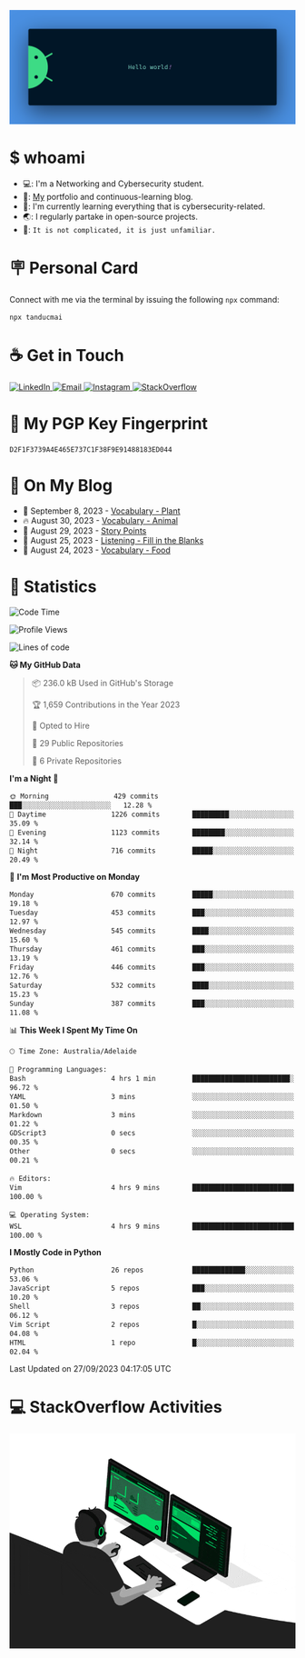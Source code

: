 <p align="center"><img src="assets/banner.png" /></p>

[//]: ![](https://github.com/tanducmai/tanducmai/actions/workflows/waka-stats.yml/badge.svg)
[//]: ![](https://github.com/tanducmai/tanducmai/actions/workflows/latest-blogs.yml/badge.svg)
[//]: ![](https://github.com/tanducmai/tanducmai/actions/workflows/stackoverflow-activities.yml/badge.svg)

# $ whoami

- 💻: I'm a Networking and Cybersecurity student.
- 🔭: [My](https://tanducmai.com/) portfolio and continuous-learning blog.
- 🌱: I'm currently learning everything that is cybersecurity-related.
- 🌏: I regularly partake in open-source projects.
- 💬: `It is not complicated, it is just unfamiliar.`

# 🪧 Personal Card

Connect with me via the terminal by issuing the following `npx` command:

```bash
npx tanducmai
```

# ☕ Get in Touch

<a target="_blank" href="https://www.linkedin.com/in/tanducmai/">
  <img alt="LinkedIn" src="https://img.shields.io/badge/LinkedIn-0077B5?style=for-the-badge&logo=linkedin&logoColor=white" />
</a>
<a target="_blank" href="mailto:henryfromvietnam@gmail.com">
  <img alt="Email" src="https://img.shields.io/badge/Gmail-D14836?style=for-the-badge&logo=gmail&logoColor=white" />
</a>
<a target="_blank" href="https://www.instagram.com/henry.maii/">
  <img alt="Instagram" src="https://img.shields.io/badge/Instagram-E4405F?style=for-the-badge&logo=instagram&logoColor=white" />
</a>
<a target="_blank" href="https://stackoverflow.com/users/16999206/tanducmai">
  <img alt="StackOverflow" src="https://img.shields.io/static/v1?message=Stackoverflow&logo=stackoverflow&label=&color=FE7A16&logoColor=white&labelColor=&style=for-the-badge" />
</a>

# 🔐 My PGP Key Fingerprint

`D2F1F3739A4E465E737C1F38F9E91488183ED044`

# 📜 On My Blog

<!-- BLOG-POST-LIST:START -->
 - 💯 September 8, 2023 - [Vocabulary - Plant](https://tanducmai.com/posts/glossaries/vocabulary-plant/)
 - 🔥 August 30, 2023 - [Vocabulary - Animal](https://tanducmai.com/posts/glossaries/vocabulary-animal/)
 - 💫 August 29, 2023 - [Story Points](https://tanducmai.com/posts/agile-development-and-governance/story-points/)
 - 🚀 August 25, 2023 - [Listening - Fill in the Blanks](https://tanducmai.com/posts/glossaries/lfib/)
 - 🌮 August 24, 2023 - [Vocabulary - Food](https://tanducmai.com/posts/glossaries/vocabulary-food/)<!-- BLOG-POST-LIST:END -->

# 🔢 Statistics

<!--START_SECTION:waka-->
![Code Time](http://img.shields.io/badge/Code%20Time-133%20hrs%2054%20mins-blue)

![Profile Views](http://img.shields.io/badge/Profile%20Views-1-blue)

![Lines of code](https://img.shields.io/badge/From%20Hello%20World%20I%27ve%20Written-9.1%20million%20lines%20of%20code-blue)

**🐱 My GitHub Data** 

> 📦 236.0 kB Used in GitHub's Storage 
 > 
> 🏆 1,659 Contributions in the Year 2023
 > 
> 💼 Opted to Hire
 > 
> 📜 29 Public Repositories 
 > 
> 🔑 6 Private Repositories 
 > 
**I'm a Night 🦉** 

```text
🌞 Morning                429 commits         ███░░░░░░░░░░░░░░░░░░░░░░   12.28 % 
🌆 Daytime                1226 commits        █████████░░░░░░░░░░░░░░░░   35.09 % 
🌃 Evening                1123 commits        ████████░░░░░░░░░░░░░░░░░   32.14 % 
🌙 Night                  716 commits         █████░░░░░░░░░░░░░░░░░░░░   20.49 % 
```
📅 **I'm Most Productive on Monday** 

```text
Monday                   670 commits         █████░░░░░░░░░░░░░░░░░░░░   19.18 % 
Tuesday                  453 commits         ███░░░░░░░░░░░░░░░░░░░░░░   12.97 % 
Wednesday                545 commits         ████░░░░░░░░░░░░░░░░░░░░░   15.60 % 
Thursday                 461 commits         ███░░░░░░░░░░░░░░░░░░░░░░   13.19 % 
Friday                   446 commits         ███░░░░░░░░░░░░░░░░░░░░░░   12.76 % 
Saturday                 532 commits         ████░░░░░░░░░░░░░░░░░░░░░   15.23 % 
Sunday                   387 commits         ███░░░░░░░░░░░░░░░░░░░░░░   11.08 % 
```


📊 **This Week I Spent My Time On** 

```text
🕑︎ Time Zone: Australia/Adelaide

💬 Programming Languages: 
Bash                     4 hrs 1 min         ████████████████████████░   96.72 % 
YAML                     3 mins              ░░░░░░░░░░░░░░░░░░░░░░░░░   01.50 % 
Markdown                 3 mins              ░░░░░░░░░░░░░░░░░░░░░░░░░   01.22 % 
GDScript3                0 secs              ░░░░░░░░░░░░░░░░░░░░░░░░░   00.35 % 
Other                    0 secs              ░░░░░░░░░░░░░░░░░░░░░░░░░   00.21 % 

🔥 Editors: 
Vim                      4 hrs 9 mins        █████████████████████████   100.00 % 

💻 Operating System: 
WSL                      4 hrs 9 mins        █████████████████████████   100.00 % 
```

**I Mostly Code in Python** 

```text
Python                   26 repos            █████████████░░░░░░░░░░░░   53.06 % 
JavaScript               5 repos             ███░░░░░░░░░░░░░░░░░░░░░░   10.20 % 
Shell                    3 repos             ██░░░░░░░░░░░░░░░░░░░░░░░   06.12 % 
Vim Script               2 repos             █░░░░░░░░░░░░░░░░░░░░░░░░   04.08 % 
HTML                     1 repo              █░░░░░░░░░░░░░░░░░░░░░░░░   02.04 % 
```




 Last Updated on 27/09/2023 04:17:05 UTC
<!--END_SECTION:waka-->

# 💻 StackOverflow Activities

<!-- STACKOVERFLOW:START -->
<!-- STACKOVERFLOW:END -->

<p align="center"><img src="assets/developer.gif" /></p>
